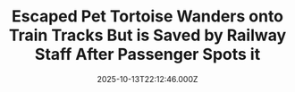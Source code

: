 ---
title: "Escaped Pet Tortoise Wanders onto Train Tracks But is Saved by Railway Staff After Passenger Spots it"
date: 2025-10-13T22:12:46.000Z
category: Human Kindness
externalLink: "https://www.goodnewsnetwork.org/escaped-pet-tortoise-wanders-onto-train-tracks-but-is-saved-by-railway-staff-after-passenger-spots-it/"
image: ""
excerpt: "A runaway tortoise was saved after it wandered onto a busy railway line in South East England. The pet named Mr T was spotted clambering onto the train tracks at Bicester North Station in Oxfordshire. Passengers raised the alarm with the railway staff who rescued the tortoise last Tuesday. The Chiltern Railway workers then fed […] The post Escaped Pet…"
---